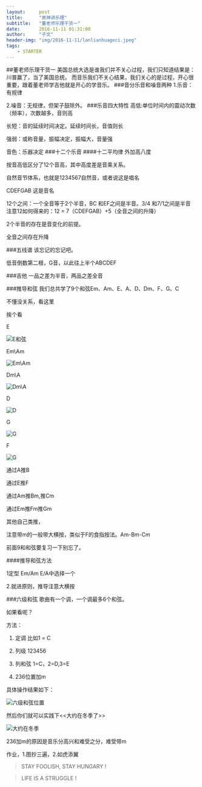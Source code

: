 ```yaml
---
layout:     post
title:      "男神讲乐理"
subtitle:   "董老师乐理干货一"
date:       2016-11-11 01:31:00
author:     "子文"
header-img: "img/2016-11-11/lanlianhuageci.jpeg"
tags:
    - STARTER
---
```



##董老师乐理干货一
美国总统大选是谁我们并不关心过程，我们只知道结果是：川普赢了，当了美国总统。
而音乐我们不关心结果，我们关心的是过程，开心很重要，跟着董老师学吉他就是开心的学音乐。
###音分乐音和噪音两种
1.乐音：有规律

2.噪音：无规律，但架子鼓除外。
###乐音四大特性
高低:单位时间内的震动次数（频率），次数越多，音则高

长短：音的延续时间决定。延续时间长，音值则长

强弱：或称音量，振幅决定，振幅大，音量强

音色：乐器决定
###十二个乐音
####十二平均律
外加高八度

按音高低区分了12个音高，其中高度差是音乘关系。

自然音节体系，也就是1234567自然音，或者说这是唱名

CDEFGAB 这是音名


12个之间：一个全音等于2个半音，BC 和EF之间是半音。3/4 和7/1之间是半音
注意12如何得来的：12 = 7（CDEFGAB）+5（全音之间的升降）

2个半音的存在是音变化的前提。

全音之间存在升降


###五线谱
该忘记的忘记吧。

低音倒数第二根，G音，以此往上半个ABCDEF

###吉他
一品之差为半音，两品之差全音

###推导和弦
我们总共学了9个和弦Em、Am、E、A、D、Dm、F、G、C

不懂没关系，看这里

挨个看

E

![E和弦](/img/2016-11-11/E.jpeg)

Em\Am

![Em\Am](/img/2016-11-11/AmEm.jpeg)

Dm\A

![Dm\A](/img/2016-11-11/DmA.jpeg)

D

![D](/img/2016-11-11/D.jpeg)

G

![G](/img/2016-11-11/G.jpeg)

F

![G](/img/2016-11-11/F.jpeg)


通过A推B

通过E推F

通过Am推Bm,推Cm

通过Em推Fm推Gm

其他自己类推，

注意带m的一般带大横按，类似于F的食指按法。Am-Bm-Cm

前面9和和弦要复习一下别忘了。

####推导和弦方法

1定型  Em/Am E/A中选择一个

2.就进原则，推导注意大横按

###六级和弦
歌曲有一个调，一个调最多6个和弦。

如果看呢？

方法：

1. 定调 比如1 = C

2. 列级 123456

3. 列和弦 1=C，2=D,3=E

4. 236位置加m

具体操作结果如下：

![六级和弦位置](/img/2016-11-11/liujihexianchuli.jpeg)

然后你们就可以实践下<<大约在冬季了>>

![大约在冬季](/img/2016-11-11/dayuezaidongji.jpeg)

236加m的原因是音乐分高兴和难受之分，难受带m

作业，1.图抄三遍，2.如虎添翼




>  STAY FOOLISH, STAY HUNGARY !


>  LIFE IS A STRUGGLE !


























